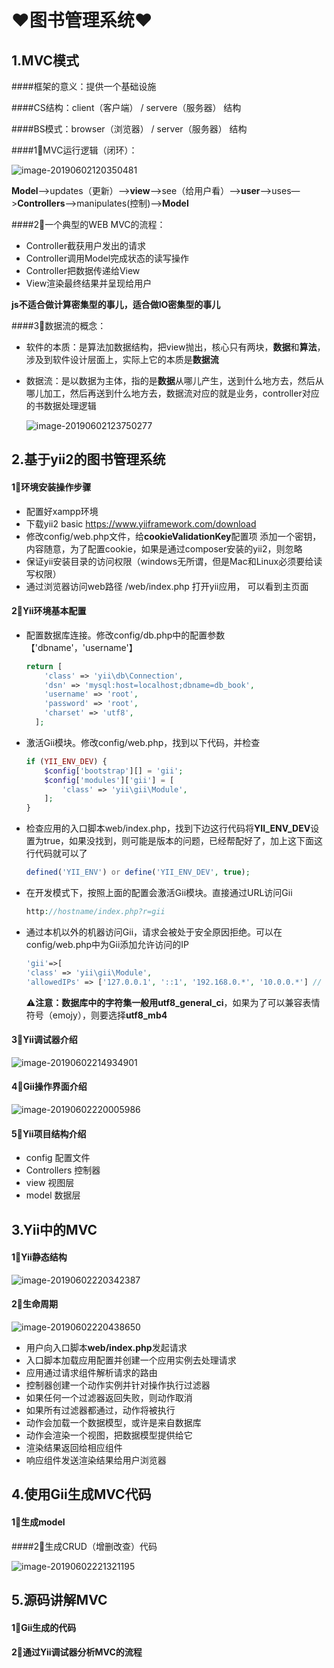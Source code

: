 # ❤️图书管理系统❤️

## 1.MVC模式

####框架的意义：提供一个基础设施

####CS结构：client（客户端） / servere（服务器） 结构

####BS模式：browser（浏览器） / server（服务器） 结构

####1⃣️MVC运行逻辑（闭环）：

![image-20190602120350481](./images/image-20190602120350481.png)

**Model**—>updates（更新）—>**view**—>see（给用户看）—>**user**—>uses—>**Controllers**—>manipulates(控制)—>**Model**

####2⃣️一个典型的WEB MVC的流程：

-  Controller截获用户发出的请求
-  Controller调用Model完成状态的读写操作
-  Controller把数据传递给View
-  View渲染最终结果并呈现给用户

**js不适合做计算密集型的事儿，适合做IO密集型的事儿**

####3⃣️数据流的概念：

- 软件的本质：是算法加数据结构，把view抛出，核心只有两块，**数据**和**算法**，涉及到软件设计层面上，实际上它的本质是**数据流**

- 数据流：是以数据为主体，指的是**数据**从哪儿产生，送到什么地方去，然后从哪儿加工，然后再送到什么地方去，数据流对应的就是业务，controller对应的书数据处理逻辑

  ![image-20190602123750277](./images/image-20190602123750277.png)

## 2.基于yii2的图书管理系统

#### 1⃣️环境安装操作步骤

- 配置好xampp环境
- 下载yii2 basic https://www.yiiframework.com/download
- 修改config/web.php文件，给**cookieValidationKey**配置项 添加一个密钥，内容随意，为了配置cookie，如果是通过composer安装的yii2，则忽略
- 保证yii安装目录的访问权限（windows无所谓，但是Mac和Linux必须要给读写权限）
- 通过浏览器访问web路径 /web/index.php 打开yii应用， 可以看到主页面

#### 2⃣️Yii环境基本配置

- 配置数据库连接。修改config/db.php中的配置参数【'dbname'，'username'】

  ```php
  return [
      'class' => 'yii\db\Connection',
      'dsn' => 'mysql:host=localhost;dbname=db_book',
      'username' => 'root',
      'password' => 'root',
      'charset' => 'utf8',
    ];
  ```

- 激活Gii模块。修改config/web.php，找到以下代码，并检查

  ```php
  if (YII_ENV_DEV) {
      $config['bootstrap'][] = 'gii';
      $config['modules']['gii'] = [
          'class' => 'yii\gii\Module',
      ];
  }
  ```

- 检查应用的入口脚本web/index.php，找到下边这行代码将**YII_ENV_DEV**设置为true，如果没找到，则可能是版本的问题，已经帮配好了，加上这下面这行代码就可以了

  ```php
  defined('YII_ENV') or define('YII_ENV_DEV', true);
  ```

- 在开发模式下，按照上面的配置会激活Gii模块。直接通过URL访问Gii

  ```php
  http://hostname/index.php?r=gii
  ```

- 通过本机以外的机器访问Gii，请求会被处于安全原因拒绝。可以在config/web.php中为Gii添加允许访问的IP

  ```php
  'gii'=>[
  'class' => 'yii\gii\Module',
  'allowedIPs' => ['127.0.0.1', '::1', '192.168.0.*', '10.0.0.*'] // 按需调整这⾥
  ```

  ⚠️**注意：**数据库中的字符集一般用**utf8_general_ci**，如果为了可以兼容表情符号（emojy），则要选择**utf8_mb4**

#### 3⃣️Yii调试器介绍

![image-20190602214934901](./images/image-20190602214934901.png)

#### 4⃣️Gii操作界面介绍

![image-20190602220005986](./images/image-20190602220005986.png)

#### 5⃣️Yii项目结构介绍

- config 配置文件
- Controllers 控制器
- view 视图层
- model 数据层

## 3.Yii中的MVC

#### 1⃣️Yii静态结构

![image-20190602220342387](./images/image-20190602220342387.png)

#### 2⃣️生命周期

![image-20190602220438650](./images/image-20190602220438650.png)

- 用户向入口脚本**web/index.php**发起请求
- 入口脚本加载应用配置并创建一个应用实例去处理请求
- 应用通过请求组件解析请求的路由
- 控制器创建一个动作实例并针对操作执行过滤器
- 如果任何一个过滤器返回失败，则动作取消
- 如果所有过滤器都通过，动作将被执行
- 动作会加载一个数据模型，或许是来自数据库
- 动作会渲染一个视图，把数据模型提供给它
- 渲染结果返回给相应组件
- 响应组件发送渲染结果给用户浏览器

## 4.使用Gii生成MVC代码

#### 1⃣️生成model

####2⃣️生成CRUD（增删改查）代码

![image-20190602221321195](./images/image-20190602221321195.png)

## 5.源码讲解MVC

#### 1⃣️Gii生成的代码

#### 2⃣️通过Yii调试器分析MVC的流程

